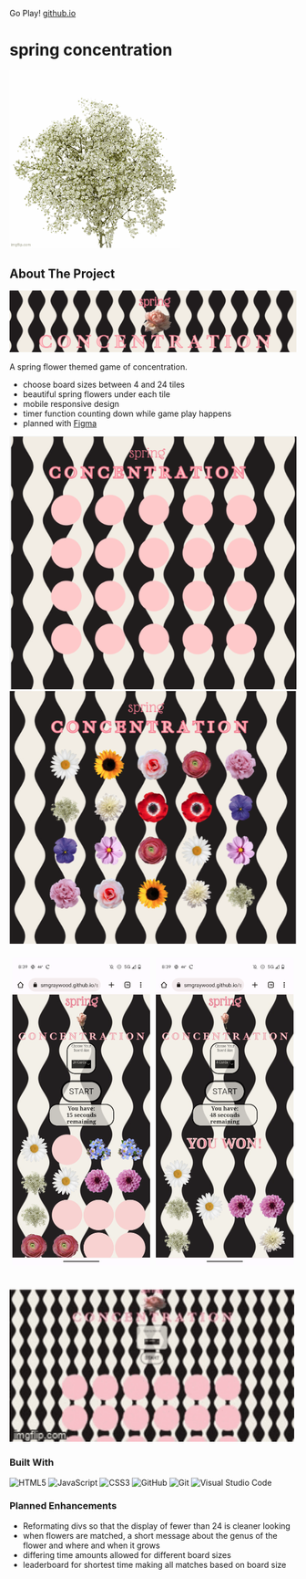
Go Play!
[github.io](https://smgraywood.github.io/spring_concentration/)

# spring concentration
<img src="images/readme_images/flowers.gif" width="300px">


<!-- ABOUT THE PROJECT -->
## About The Project

<img src="images/readme_images/product_name.png">

A spring flower themed game of concentration.

* choose board sizes between 4 and 24 tiles
* beautiful spring flowers under each tile
* mobile responsive design
* timer function counting down while game play happens
* planned with [Figma](https://www.figma.com/file/5XNCj2WvwdM3QgI3AMKYlt/SPRING-CONCENTRATION?node-id=0-1&t=PYmLbOoPQuW83ZPu-0)


<img src="images/readme_images/flowers_hidden.png">
<img src="images/readme_images/flowers_exposed.png">
<br> 
<br>
<div class="row" style="display: flex">
  <div class="column" style="flex: 33.33%; padding: 5px">
    <img src="images/readme_images/mobile_screenshot1.png" alt="in play mobile responsive screen" style="width: 100%;">
  </div>
  <div class="column" style="flex: 33.33%; padding: 5px">
    <img src="images/readme_images/mobile_screenshot2.png" alt="winning mobile responsive screen" style="width: 100%;">
  </div>
</div>

<br>
<br>
<img src="images/readme_images/gameplay_gif.gif" width="500px">


### Built With
![HTML5](https://img.shields.io/badge/html5-%23E34F26.svg?style=for-the-badge&logo=html5&logoColor=white)
![JavaScript](https://img.shields.io/badge/javascript-%23323330.svg?style=for-the-badge&logo=javascript&logoColor=%23F7DF1E)
![CSS3](https://img.shields.io/badge/css3-%231572B6.svg?style=for-the-badge&logo=css3&logoColor=white)
![GitHub](https://img.shields.io/badge/github-%23121011.svg?style=for-the-badge&logo=github&logoColor=white)
![Git](https://img.shields.io/badge/git-%23F05033.svg?style=for-the-badge&logo=git&logoColor=white)
![Visual Studio Code](https://img.shields.io/badge/Visual%20Studio%20Code-0078d7.svg?style=for-the-badge&logo=visual-studio-code&logoColor=white)


### Planned Enhancements

* Reformating divs so that the display of fewer than 24 is cleaner looking
* when flowers are matched, a short message about the genus of the flower and where and when it grows
* differing time amounts allowed for different board sizes
* leaderboard for shortest time making all matches based on board size
